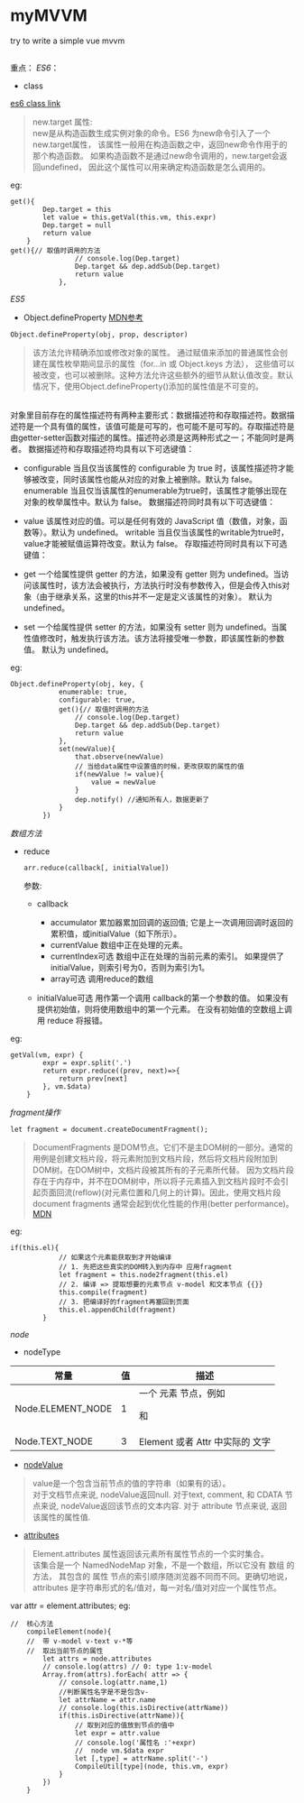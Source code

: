 # myMVVM
try to write a simple vue mvvm

##
重点：
*ES6*： 
- class 

[es6 class link](http://es6.ruanyifeng.com/#docs/class#new-target-%E5%B1%9E%E6%80%A7)
>new.target 属性: <br/>
 new是从构造函数生成实例对象的命令。ES6 为new命令引入了一个new.target属性，
该属性一般用在构造函数之中，返回new命令作用于的那个构造函数。
如果构造函数不是通过new命令调用的，new.target会返回undefined，
因此这个属性可以用来确定构造函数是怎么调用的。

eg:

    get(){
    		Dep.target = this
    		let value = this.getVal(this.vm, this.expr)
    		Dep.target = null
    		return value
    	}
    get(){// 取值时调用的方法
    				// console.log(Dep.target)
    				Dep.target && dep.addSub(Dep.target)
    				return value
    			},

*ES5*
- Object.defineProperty 
[MDN参考](https://developer.mozilla.org/zh-CN/docs/Web/JavaScript/Reference/Global_Objects/Object/defineProperty)

``Object.defineProperty(obj, prop, descriptor)
``
>该方法允许精确添加或修改对象的属性。
通过赋值来添加的普通属性会创建在属性枚举期间显示的属性（for...in 或 Object.keys 方法）， 
这些值可以被改变，也可以被删除。这种方法允许这些额外的细节从默认值改变。默认情况下，使用Object.defineProperty()添加的属性值是不可变的。
<br/>
对象里目前存在的属性描述符有两种主要形式：数据描述符和存取描述符。数据描述符是一个具有值的属性，该值可能是可写的，也可能不是可写的。存取描述符是由getter-setter函数对描述的属性。描述符必须是这两种形式之一；不能同时是两者。
数据描述符和存取描述符均具有以下可选键值：

+ configurable
当且仅当该属性的 configurable 为 true 时，该属性描述符才能够被改变，同时该属性也能从对应的对象上被删除。默认为 false。
enumerable
当且仅当该属性的enumerable为true时，该属性才能够出现在对象的枚举属性中。默认为 false。
数据描述符同时具有以下可选键值：

+ value
该属性对应的值。可以是任何有效的 JavaScript 值（数值，对象，函数等）。默认为 undefined。
writable
当且仅当该属性的writable为true时，value才能被赋值运算符改变。默认为 false。
存取描述符同时具有以下可选键值：

+ get
一个给属性提供 getter 的方法，如果没有 getter 则为 undefined。当访问该属性时，该方法会被执行，方法执行时没有参数传入，但是会传入this对象（由于继承关系，这里的this并不一定是定义该属性的对象）。
默认为 undefined。
+ set
一个给属性提供 setter 的方法，如果没有 setter 则为 undefined。当属性值修改时，触发执行该方法。该方法将接受唯一参数，即该属性新的参数值。
默认为 undefined。

eg:

    Object.defineProperty(obj, key, {
    			enumerable: true,
    			configurable: true,
    			get(){// 取值时调用的方法
    				// console.log(Dep.target)
    				Dep.target && dep.addSub(Dep.target)
    				return value
    			},
    			set(newValue){
    				that.observe(newValue)
    				// 当给data属性中设置值的时候，更改获取的属性的值
    				if(newValue != value){
    					value = newValue
    				}
    				dep.notify() //通知所有人，数据更新了
    			}
    		})

*数组方法* 
+ reduce

   ``arr.reduce(callback[, initialValue])``
   
   参数:
   - callback
       + accumulator
         累加器累加回调的返回值; 它是上一次调用回调时返回的累积值，或initialValue（如下所示）。
       + currentValue
         数组中正在处理的元素。
       + currentIndex可选
         数组中正在处理的当前元素的索引。 如果提供了initialValue，则索引号为0，否则为索引为1。
       + array可选
         调用reduce的数组
     
   - initialValue可选
     用作第一个调用 callback的第一个参数的值。 如果没有提供初始值，则将使用数组中的第一个元素。 在没有初始值的空数组上调用 reduce 将报错。
  
 eg:
 
    getVal(vm, expr) {
    		expr = expr.split('.')
    		return expr.reduce((prev, next)=>{
    			return prev[next]
    		}, vm.$data)
    	}
    
    
*fragment操作*

    let fragment = document.createDocumentFragment();

>DocumentFragments 是DOM节点。它们不是主DOM树的一部分。通常的用例是创建文档片段，将元素附加到文档片段，然后将文档片段附加到DOM树。在DOM树中，文档片段被其所有的子元素所代替。
 因为文档片段存在于内存中，并不在DOM树中，所以将子元素插入到文档片段时不会引起页面回流(reflow)(对元素位置和几何上的计算)。因此，使用文档片段document fragments 通常会起到优化性能的作用(better performance)。
>[MDN](https://developer.mozilla.org/zh-CN/docs/Web/API/Document/createDocumentFragment)

eg:

    if(this.el){
    			// 如果这个元素能获取到才开始编译
    			// 1. 先把这些真实的DOM转入到内存中 应用fragment
    			let fragment = this.node2fragment(this.el)
    			// 2. 编译 => 提取想要的元素节点 v-model 和文本节点 {{}}
    			this.compile(fragment)
    			// 3. 把编译好的fragment再塞回到页面
    			this.el.appendChild(fragment)
    		}
    
*node*
+ nodeType
> 
常量 | 值 |描述
-----|----|----
Node.ELEMENT_NODE	|1	| 一个 元素 节点，例如 <p> 和 <div>
Node.TEXT_NODE	|3	| Element 或者 Attr 中实际的  文字
+ [nodeValue](https://developer.mozilla.org/zh-CN/docs/Web/API/Node/nodeValue)
> value是一个包含当前节点的值的字符串（如果有的话）。<br/>
  对于文档节点来说, nodeValue返回null. 对于text, comment, 
  和 CDATA 节点来说, nodeValue返回该节点的文本内容. 
  对于 attribute 节点来说, 返回该属性的属性值.

+ [attributes](https://developer.mozilla.org/zh-CN/docs/Web/API/Element/attributes)
>Element.attributes 属性返回该元素所有属性节点的一个实时集合。<br/>
该集合是一个 NamedNodeMap 对象，不是一个数组，所以它没有 数组 的方法，
其包含的 属性 节点的索引顺序随浏览器不同而不同。更确切地说，
attributes 是字符串形式的名/值对，每一对名/值对对应一个属性节点。

var attr = element.attributes;
eg:

    //	核心方法
    	compileElement(node){
    	//	带 v-model v-text v-*等
    	//	取出当前节点的属性
    		let attrs = node.attributes
    		// console.log(attrs) // 0: type 1:v-model
    		Array.from(attrs).forEach( attr => {
    			// console.log(attr.name,1)
    			//判断属性名字是不是包含v-
    			let attrName = attr.name
    			// console.log(this.isDirective(attrName))
    			if(this.isDirective(attrName)){
    				// 取到对应的值放到节点的值中
    				let expr = attr.value
    				// console.log('属性名 :'+expr)
    				//	node vm.$data expr
    				let [,type] = attrName.split('-')
    				CompileUtil[type](node, this.vm, expr)
    			}
    		})
    	}
    	

